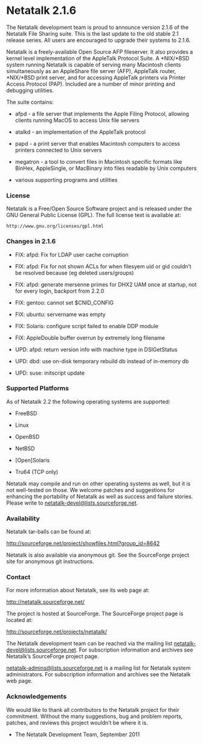 # Netatalk 2.1.6

The Netatalk development team is proud to announce version 2.1.6 of the
Netatalk File Sharing suite. This is the last update to the old stable
2.1 release series. All users are encouraged to upgrade their systems to
2.1.6.

Netatalk is a freely-available Open Source AFP fileserver. It also
provides a kernel level implementation of the AppleTalk Protocol Suite.
A \*NIX/\*BSD system running Netatalk is capable of serving many
Macintosh clients simultaneously as an AppleShare file server (AFP),
AppleTalk router, \*NIX/\*BSD print server, and for accessing AppleTalk
printers via Printer Access Protocol (PAP). Included are a number of
minor printing and debugging utilities.

The suite contains:

- afpd - a file server that implements the Apple Filing Protocol,
  allowing clients running MacOS to access Unix file servers

- atalkd - an implementation of the AppleTalk protocol

- papd - a print server that enables Macintosh computers to access
  printers connected to Unix servers

- megatron - a tool to convert files in Macintosh specific formats like
  BinHex, AppleSingle, or MacBinary into files readable by Unix
  computers

- various supporting programs and utilities

### License

Netatalk is a Free/Open Source Software project and is released under
the GNU General Public License (GPL). The full license text is available
at:

    http://www.gnu.org/licenses/gpl.html


### Changes in 2.1.6

- FIX: afpd: Fix for LDAP user cache corruption

- FIX: afpd: Fix for not shown ACLs for when filesyem uid or gid
  couldn’t be resolved because (eg deleted users/groups)

- FIX: afpd: generate mersenne primes for DHX2 UAM once at startup, not
  for every login, backport from 2.2.0

- FIX: gentoo: cannot set \$CNID_CONFIG

- FIX: ubuntu: servername was empty

- FIX: Solaris: configure script failed to enable DDP module

- FIX: AppleDouble buffer overrun by extremely long filename

- UPD: afpd: return version info with machine type in DSIGetStatus

- UPD: dbd: use on-disk temporary rebuild db instead of in-memory db

- UPD: suse: initscript update

### Supported Platforms

As of Netatalk 2.2 the following operating systems are supported:

- FreeBSD

- Linux

- OpenBSD

- NetBSD

- \[Open\]Solaris

- Tru64 (TCP only)

Netatalk may compile and run on other operating systems as well, but it
is not well-tested on those. We welcome patches and suggestions for
enhancing the portability of Netatalk as well as success and failure
stories. Please write to <netatalk-devel@lists.sourceforge.net>.

### Availability

Netatalk tar-balls can be found at:

<http://sourceforge.net/project/showfiles.html?group_id=8642>

Netatalk is also available via anonymous git. See the SourceForge
project site for anonymous git instructions.

### Contact

For more information about Netatalk, see its web page at:

<http://netatalk.sourceforge.net/>

The project is hosted at SourceForge. The SourceForge project page is
located at:

<http://sourceforge.net/projects/netatalk/>

The Netatalk development team can be reached via the mailing list
<netatalk-devel@lists.sourceforge.net>. For subscription information and
archives see Netatalk’s SourceForge project page.

<netatalk-admins@lists.sourceforge.net> is a mailing list for Netatalk
system administrators. For subscription information and archives see the
Netatalk web page.

### Acknowledgements

We would like to thank all contributors to the Netatalk project for
their commitment. Without the many suggestions, bug and problem reports,
patches, and reviews this project wouldn’t be where it is.

- The Netatalk Development Team, September 2011
